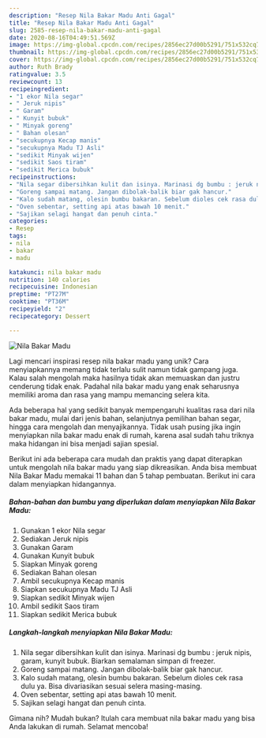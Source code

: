 ```yaml
---
description: "Resep Nila Bakar Madu Anti Gagal"
title: "Resep Nila Bakar Madu Anti Gagal"
slug: 2585-resep-nila-bakar-madu-anti-gagal
date: 2020-08-16T04:49:51.569Z
image: https://img-global.cpcdn.com/recipes/2856ec27d00b5291/751x532cq70/nila-bakar-madu-foto-resep-utama.jpg
thumbnail: https://img-global.cpcdn.com/recipes/2856ec27d00b5291/751x532cq70/nila-bakar-madu-foto-resep-utama.jpg
cover: https://img-global.cpcdn.com/recipes/2856ec27d00b5291/751x532cq70/nila-bakar-madu-foto-resep-utama.jpg
author: Ruth Brady
ratingvalue: 3.5
reviewcount: 13
recipeingredient:
- "1 ekor Nila segar"
- " Jeruk nipis"
- " Garam"
- " Kunyit bubuk"
- " Minyak goreng"
- " Bahan olesan"
- "secukupnya Kecap manis"
- "secukupnya Madu TJ Asli"
- "sedikit Minyak wijen"
- "sedikit Saos tiram"
- "sedikit Merica bubuk"
recipeinstructions:
- "Nila segar dibersihkan kulit dan isinya. Marinasi dg bumbu : jeruk nipis, garam, kunyit bubuk. Biarkan semalaman simpan di freezer."
- "Goreng sampai matang. Jangan dibolak-balik biar gak hancur."
- "Kalo sudah matang, olesin bumbu bakaran. Sebelum dioles cek rasa dulu ya. Bisa divariasikan sesuai selera masing-masing."
- "Oven sebentar, setting api atas bawah 10 menit."
- "Sajikan selagi hangat dan penuh cinta."
categories:
- Resep
tags:
- nila
- bakar
- madu

katakunci: nila bakar madu 
nutrition: 140 calories
recipecuisine: Indonesian
preptime: "PT27M"
cooktime: "PT36M"
recipeyield: "2"
recipecategory: Dessert

---
```



![Nila Bakar Madu](https://img-global.cpcdn.com/recipes/2856ec27d00b5291/751x532cq70/nila-bakar-madu-foto-resep-utama.jpg)

Lagi mencari inspirasi resep nila bakar madu yang unik? Cara menyiapkannya memang tidak terlalu sulit namun tidak gampang juga. Kalau salah mengolah maka hasilnya tidak akan memuaskan dan justru cenderung tidak enak. Padahal nila bakar madu yang enak seharusnya memiliki aroma dan rasa yang mampu memancing selera kita.

Ada beberapa hal yang sedikit banyak mempengaruhi kualitas rasa dari nila bakar madu, mulai dari jenis bahan, selanjutnya pemilihan bahan segar, hingga cara mengolah dan menyajikannya. Tidak usah pusing jika ingin menyiapkan nila bakar madu enak di rumah, karena asal sudah tahu triknya maka hidangan ini bisa menjadi sajian spesial.




Berikut ini ada beberapa cara mudah dan praktis yang dapat diterapkan untuk mengolah nila bakar madu yang siap dikreasikan. Anda bisa membuat Nila Bakar Madu memakai 11 bahan dan 5 tahap pembuatan. Berikut ini cara dalam menyiapkan hidangannya.

<!--inarticleads1-->

##### Bahan-bahan dan bumbu yang diperlukan dalam menyiapkan Nila Bakar Madu:

1. Gunakan 1 ekor Nila segar
1. Sediakan  Jeruk nipis
1. Gunakan  Garam
1. Gunakan  Kunyit bubuk
1. Siapkan  Minyak goreng
1. Sediakan  Bahan olesan
1. Ambil secukupnya Kecap manis
1. Siapkan secukupnya Madu TJ Asli
1. Siapkan sedikit Minyak wijen
1. Ambil sedikit Saos tiram
1. Siapkan sedikit Merica bubuk




<!--inarticleads2-->

##### Langkah-langkah menyiapkan Nila Bakar Madu:

1. Nila segar dibersihkan kulit dan isinya. Marinasi dg bumbu : jeruk nipis, garam, kunyit bubuk. Biarkan semalaman simpan di freezer.
1. Goreng sampai matang. Jangan dibolak-balik biar gak hancur.
1. Kalo sudah matang, olesin bumbu bakaran. Sebelum dioles cek rasa dulu ya. Bisa divariasikan sesuai selera masing-masing.
1. Oven sebentar, setting api atas bawah 10 menit.
1. Sajikan selagi hangat dan penuh cinta.




Gimana nih? Mudah bukan? Itulah cara membuat nila bakar madu yang bisa Anda lakukan di rumah. Selamat mencoba!
